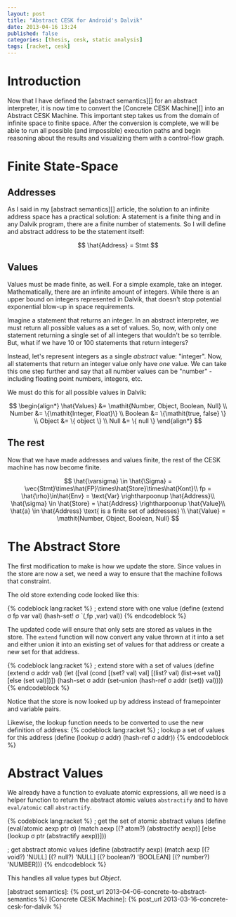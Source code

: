 ```yaml
---
layout: post
title: "Abstract CESK for Android's Dalvik"
date: 2013-04-16 13:24
published: false
categories: [thesis, cesk, static analysis]
tags: [racket, cesk]
---
```


# Introduction

Now that I have defined the [abstract semantics][] for an abstract interpreter,
it is now time to convert the [Concrete CESK Machine][] into an Abstract CESK
Machine. This important step takes us from the domain of infinite space to
finite space. After the conversion is complete, we will be able to run all
possible (and impossible) execution paths and begin reasoning about the results
and visualizing them with a control-flow graph.

# Finite State-Space

## Addresses
As I said in my [abstract semantics][] article, the solution to an infinite
address space has a practical solution: A statement is a finite thing and in any
Dalvik program, there are a finite number of statements. So I will define
and abstract address to be the statement itself:

$$
\hat{Address} = Stmt
$$

## Values

Values must be made finite, as well. For a simple example, take an integer.
Mathematically, there are an infinite amount of integers. While there is an
upper bound on integers represented in Dalvik, that doesn't stop potential
exponential blow-up in space requirements.

Imagine a statement that returns an integer. In an abstract interpreter, we must
return all possible values as a set of values. So, now, with only one statement
returning a single set of all integers that wouldn't be so terrible. But, what
if we have 10 or 100 statements that return integers?

Instead, let's represent integers as a single *abstract* value: "integer". Now,
all statements that return an integer value only have *one* value. We can take
this one step further and say that all number values can be "number" - including
floating point numbers, integers, etc.

We must do this for all possible values in Dalvik:

$$
\begin{align*}
\hat{Values} &= \mathit{Number, Object, Boolean, Null} \\
Number &= \{\mathit{Integer, Float}\} \\
Boolean &= \{\mathit{true, false} \} \\
Object &= \{ object \} \\
Null &= \{ null \}
\end{align*}
$$

## The rest

Now that we have made addresses and values finite, the rest of the CESK machine
has now become finite.

$$
\hat{\varsigma} \in \hat{\Sigma} = \vec{Stmt}\times\hat{FP}\times\hat{Store}\times\hat{Kont}\\
fp = \hat{\rho}\in\hat{Env} = \text{Var} \rightharpoonup \hat{Address}\\
\hat{\sigma} \in \hat{Store} = \hat{Address} \rightharpoonup \hat{Value}\\
\hat{a} \in \hat{Address} \text{ is a finite set of addresses} \\
\hat{Value} = \mathit{Number, Object, Boolean, Null}
$$

# The Abstract Store

The first modification to make is how we update the store. Since values in the
store are now a set, we need a way to ensure that the machine follows that
constraint.

The old store extending code looked like this:

{% codeblock lang:racket %}
; extend store with one value
(define (extend σ fp var val)
  (hash-set! σ `(,fp ,var) val))
{% endcodeblock %}

The updated code will ensure that only sets are stored as values in the store.
The `extend` function will now convert any value thrown at it into a set and
either union it into an existing set of values for that address or create a new
set for that address.

{% codeblock lang:racket %}
; extend store with a set of values
(define (extend σ addr val)
  (let ([val (cond [(set? val) val]
                   [(list? val) (list->set val)]
                   [else (set val)])])
    (hash-set σ addr (set-union
                        (hash-ref σ addr (set))
                        val))))
{% endcodeblock %}

Notice that the store is now looked up by address instead of framepointer and
variable pairs.

Likewise, the lookup function needs to be converted to use the new definition of
address:
{% codeblock lang:racket %}
; lookup a set of values for this address
(define (lookup σ addr)
    (hash-ref σ addr))
{% endcodeblock %}

# Abstract Values

We already have a function to evaluate atomic expressions, all we need is a
helper function to return the abstract atomic values `abstractify` and to have
`eval/atomic` call `abstractify`.

{% codeblock lang:racket %}
; get the set of atomic abstract values
(define (eval/atomic aexp ptr σ)
  (match aexp
    [(? atom?) (abstractify aexp)]
    [else (lookup σ ptr (abstractify aexp))]))

; get abstract atomic values
(define (abstractify aexp)
  (match aexp
    [(? void?) 'NULL]
    [(? null?) 'NULL]
    [(? boolean?) 'BOOLEAN]
    [(? number?) 'NUMBER]))
{% endcodeblock %}

This handles all value types but *Object*.


[abstract semantics]: {% post_url 2013-04-06-concrete-to-abstract-semantics %}
[Concrete CESK Machine]: {% post_url 2013-03-16-concrete-cesk-for-dalvik %}
